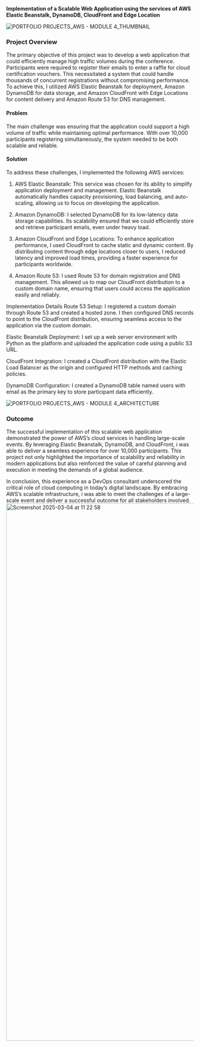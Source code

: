 **Implementation of a Scalable Web Application using the services of AWS Elastic Beanstalk, DynamoDB, CloudFront and Edge Location**


![PORTFOLIO PROJECTS_AWS - MODULE 4_THUMBNAIL](https://github.com/user-attachments/assets/00f34dd7-7774-442b-8e8f-0f0a76e95489)

### Project Overview
The primary objective of this project was to develop a web application that could efficiently manage high traffic volumes during the conference. Participants were required to register their emails to enter a raffle for cloud certification vouchers. This necessitated a system that could handle thousands of concurrent registrations without compromising performance. To achieve this, I utilized AWS Elastic Beanstalk for deployment, Amazon DynamoDB for data storage, and Amazon CloudFront with Edge Locations for content delivery and Amazon Route 53 for DNS management.

#### Problem
The main challenge was ensuring that the application could support a high volume of traffic while maintaining optimal performance. With over 10,000 participants registering simultaneously, the system needed to be both scalable and reliable.

#### Solution
To address these challenges, I implemented the following AWS services:

1. AWS Elastic Beanstalk: This service was chosen for its ability to simplify application deployment and management. Elastic Beanstalk automatically handles capacity provisioning, load balancing, and auto-scaling, allowing us to focus on developing the application.

2. Amazon DynamoDB: I selected DynamoDB for its low-latency data storage capabilities. Its scalability ensured that we could efficiently store and retrieve participant emails, even under heavy load.

3. Amazon CloudFront and Edge Locations: To enhance application performance, I used CloudFront to cache static and dynamic content. By distributing content through edge locations closer to users, I reduced latency and improved load times, providing a faster experience for participants worldwide.

4. Amazon Route 53: I used Route 53 for domain registration and DNS management. This allowed us to map our CloudFront distribution to a custom domain name, ensuring that users could access the application easily and reliably.

Implementation Details
Route 53 Setup: I registered a custom domain through Route 53 and created a hosted zone. I then configured DNS records to point to the CloudFront distribution, ensuring seamless access to the application via the custom domain.

Elastic Beanstalk Deployment: I set up a web server environment with Python as the platform and uploaded the application code using a public S3 URL.

CloudFront Integration: I created a CloudFront distribution with the Elastic Load Balancer as the origin and configured HTTP methods and caching policies.

DynamoDB Configuration: I created a DynamoDB table named users with email as the primary key to store participant data efficiently.



![PORTFOLIO PROJECTS_AWS - MODULE 4_ARCHITECTURE](https://github.com/user-attachments/assets/fff1990f-9b62-476f-9645-60e7745d6528)



### Outcome
The successful implementation of this scalable web application demonstrated the power of AWS’s cloud services in handling large-scale events. By leveraging Elastic Beanstalk, DynamoDB, and CloudFront, i was able to deliver a seamless experience for over 10,000 participants. This project not only highlighted the importance of scalability and reliability in modern applications but also reinforced the value of careful planning and execution in meeting the demands of a global audience.

In conclusion, this experience as a DevOps consultant underscored the critical role of cloud computing in today’s digital landscape. By embracing AWS’s scalable infrastructure, i was able to meet the challenges of a large-scale event and deliver a successful outcome for all stakeholders involved.<img width="1440" alt="Screenshot 2025-03-04 at 11 22 58" src="https://github.com/user-attachments/assets/053ddcb0-3683-4203-8308-9fc37d50ae21" />

